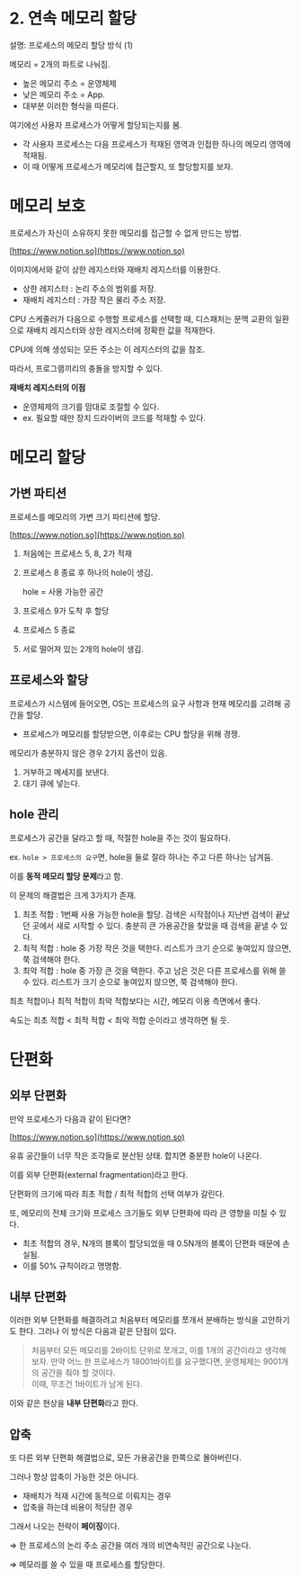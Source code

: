 # 2. 연속 메모리 할당

설명: 프로세스의 메모리 할당 방식 (1)

메모리 = 2개의 파트로 나눠짐.

- 높은 메모리 주소 = 운영체제
- 낮은 메모리 주소 = App.
- 대부분 이러한 형식을 따른다.

여기에선 사용자 프로세스가 어떻게 할당되는지를 봄.

- 각 사용자 프로세스는 다음 프로세스가 적재된 영역과 인접한 하나의 메모리 영역에 적재됨.
- 이 때 어떻게 프로세스가 메모리에 접근할지, 또 할당할지를 보자.

# 메모리 보호

프로세스가 자신이 소유하지 못한 메모리를 접근할 수 없게 만드는 방법.

[https://www.notion.so](https://www.notion.so)

이미지에서와 같이 상한 레지스터와 재배치 레지스터를 이용한다.

- 상한 레지스터 : 논리 주소의 범위를 저장.
- 재배치 레지스터 : 가장 작은 물리 주소 저장.

CPU 스케줄러가 다음으로 수행할 프로세스를 선택할 때, 디스패처는 문맥 교환의 일환으로 재배치 레지스터와 상한 레지스터에 정확한 값을 적재한다.

CPU에 의해 생성되는 모든 주소는 이 레지스터의 값을 참조.

따라서, 프로그램끼리의 충돌을 방지할 수 있다.

**재배치 레지스터의 이점**

- 운영체제의 크기를 맘대로 조절할 수 있다.
- ex. 필요할 때만 장치 드라이버의 코드를 적재할 수 있다.

# 메모리 할당

## 가변 파티션

프로세스를 메모리의 가변 크기 파티션에 할당.

[https://www.notion.so](https://www.notion.so)

1. 처음에는 프로세스 5, 8, 2가 적재
2. 프로세스 8 종료 후 하나의 hole이 생김.
    
    hole = 사용 가능한 공간
    
3. 프로세스 9가 도착 후 할당
4. 프로세스 5 종료
5. 서로 떨어져 있는 2개의 hole이 생김.

## 프로세스와 할당

프로세스가 시스템에 들어오면, OS는 프로세스의 요구 사항과 현재 메모리를 고려해 공간을 할당.

- 프로세스가 메모리를 할당받으면, 이후로는 CPU 할당을 위해 경쟁.

메모리가 충분하지 않은 경우 2가지 옵션이 있음.

1. 거부하고 메세지를 보낸다.
2. 대기 큐에 넣는다.

## hole 관리

프로세스가 공간을 달라고 할 때, 적절한 hole을 주는 것이 필요하다.

ex. `hole > 프로세스의 요구`면, hole을 둘로 잘라 하나는 주고 다른 하나는 남겨둠.

이를 **동적 메모리 할당 문제**라고 함.

이 문제의 해결법은 크게 3가지가 존재.

1. 최초 적합 : 1번째 사용 가능한 hole을 할당. 검색은 시작점이나 지난번 검색이 끝났던 곳에서 새로 시작할 수 있다. 충분히 큰 가용공간을 찾았을 때 검색을 끝낼 수 있다.
2. 최적 적합 : hole 중 가장 작은 것을 택한다. 리스트가 크기 순으로 놓여있지 않으면, 쭉 검색해야 한다.
3. 최악 적합 : hole 중 가장 큰 것을 택한다. 주고 남은 것은 다른 프로세스를 위해 쓸 수 있다. 리스트가 크기 순으로 놓여있지 않으면, 쭉 검색해야 한다.

최초 적합이나 최적 적합이 최악 적합보다는 시간, 메모리 이용 측면에서 좋다.

속도는 최초 적합 < 최적 적합 < 최악 적합 순이라고 생각하면 될 듯.

# 단편화

## 외부 단편화

만약 프로세스가 다음과 같이 된다면?

[https://www.notion.so](https://www.notion.so)

유휴 공간들이 너무 작은 조각들로 분산된 상태. 합치면 충분한 hole이 나온다.

이를 외부 단편화(external fragmentation)라고 한다.

단편화의 크기에 따라 최초 적합 / 최적 적합의 선택 여부가 갈린다.

또, 메모리의 전체 크기와 프로세스 크기들도 외부 단편화에 따라 큰 영향을 미칠 수 있다.

- 최초 적합의 경우, N개의 블록이 할당되었을 때 0.5N개의 블록이 단편화 때문에 손실됨.
- 이를 50% 규칙이라고 명명함.

## 내부 단편화

이러한 외부 단편화를 해결하려고 처음부터 메모리를 쪼개서 분배하는 방식을 고안하기도 한다. 그러나 이 방식은 다음과 같은 단점이 있다.

> 처음부터 모든 메모리를 2바이트 단위로 쪼개고, 이를 1개의 공간이라고 생각해보자.
만약 어느 한 프로세스가 18001바이트를 요구했다면, 운영체제는 9001개의 공간을 줘야 할 것이다.  
이때, 무조건 1바이트가 남게 된다.
> 

이와 같은 현상을 **내부 단편화**라고 한다.

## 압축

또 다른 외부 단편화 해결법으로, 모든 가용공간을 한쪽으로 몰아버린다.

그러나 항상 압축이 가능한 것은 아니다.

- 재배치가 적재 시간에 동적으로 이뤄지는 경우
- 압축을 하는데 비용이 적당한 경우

그래서 나오는 전략이 **페이징**이다.

⇒ 한 프로세스의 논리 주소 공간을 여러 개의 비연속적인 공간으로 나눈다.

⇒ 메모리를 쓸 수 있을 때 프로세스를 할당한다.